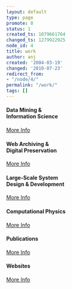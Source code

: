 ```yaml
---
layout: default
type: page
promote: 0
status: 1
created_ts: 1079661764
changed_ts: 1279922925
node_id: 4
title: work
author: anj
created: '2004-03-19'
changed: '2010-07-23'
redirect_from:
- "/node/4/"
permalink: "/work/"
tags: []
---
```


<div id="service">
		<div class="row centered">
			<div class="col-md-4">
				<i class="fa fa-area-chart"></i>
				<h4>Data Mining &amp;<br/>Information Science</h4>
				<p><a href="{{ site.baseurl }}/work/data-mining/" class="btn btn-theme">More Info</a></p>
			</div>
			<div class="col-md-4">
				<i class="fa fa-archive"></i>
				<h4>Web Archiving &amp;<br/>Digital Preservation</h4>
				<p><a href="{{ site.baseurl }}/work/digital-preservation/" class="btn btn-theme">More Info</a></p>
			</div>
			<div class="col-md-4">
				<i class="fa fa-code-fork"></i>
				<h4>Large-Scale System<br/>Design &amp; Development</h4>
				<p><a href="{{ site.baseurl }}/work/development/" class="btn btn-theme">More Info</a></p>
			</div>		 				
		</div>
		<div class="row centered">
			<div class="col-md-4">
				<i class="fa fa-flask"></i><!-- <i class="fa fa-rocket"></i> -->
				<h4>Computational Physics</h4>
				<p><a href="{{ site.baseurl }}/work/physics/" class="btn btn-theme">More Info</a></p>
			</div>
			<div class="col-md-4">
				<i class="fa fa-file-text-o"></i>
				<h4>Publications</h4>
				<p><a href="{{ site.baseurl }}/work/publications/" class="btn btn-theme">More Info</a></p>
			</div>
			<div class="col-md-4">
				<i class="fa fa-code"></i>
				<h4>Websites</h4>
				<p><a href="{{ site.baseurl }}/work/websites/" class="btn btn-theme">More Info</a></p>
			</div>		 				
		</div>
</div>

